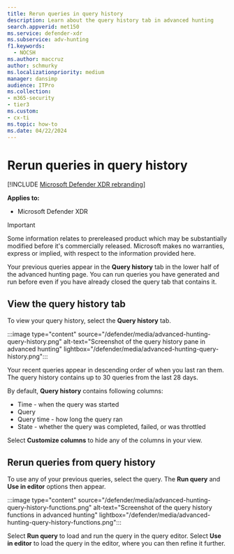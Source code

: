 ```yaml
---
title: Rerun queries in query history
description: Learn about the query history tab in advanced hunting 
search.appverid: met150
ms.service: defender-xdr
ms.subservice: adv-hunting
f1.keywords: 
  - NOCSH
ms.author: maccruz
author: schmurky
ms.localizationpriority: medium
manager: dansimp
audience: ITPro
ms.collection: 
- m365-security
- tier3
ms.custom:
- cx-ti
ms.topic: how-to
ms.date: 04/22/2024
---
```


# Rerun queries in query history

[!INCLUDE [Microsoft Defender XDR rebranding](../includes/microsoft-defender.md)]

**Applies to:**
- Microsoft Defender XDR

> [!IMPORTANT]
> Some information relates to prereleased product which may be substantially modified before it's commercially released. Microsoft makes no warranties, express or implied, with respect to the information provided here.

Your previous queries appear in the **Query history** tab in the lower half of the advanced hunting page. You can run queries you have generated and run before even if you have already closed the query tab that contains it. 

## View the query history tab

To view your query history, select the **Query history** tab. 

:::image type="content" source="/defender/media/advanced-hunting-query-history.png" alt-text="Screenshot of the query history pane in advanced hunting" lightbox="/defender/media/advanced-hunting-query-history.png":::

Your recent queries appear in descending order of when you last ran them. The query history contains up to 30 queries from the last 28 days.

By default, **Query history** contains following columns:
- Time - when the query was started
- Query   
- Query time - how long the query ran
- State - whether the query was completed, failed, or was throttled

Select **Customize columns** to hide any of the columns in your view.



## Rerun queries from query history

To use any of your previous queries, select the query. The **Run query** and **Use in editor** options then appear. 

:::image type="content" source="/defender/media/advanced-hunting-query-history-functions.png" alt-text="Screenshot of the query history functions in advanced hunting" lightbox="/defender/media/advanced-hunting-query-history-functions.png":::

Select **Run query** to load and run the query in the query editor. Select **Use in editor** to load the query in the editor, where you can then refine it further.

